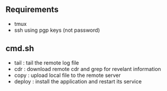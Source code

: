 Requirements
------------
+ tmux
+ ssh using pgp keys (not password)

cmd.sh
------
+ tail   : tail the remote log file
+ cdr    : download remote cdr and grep for revelant information
+ copy   : upload local file to the remote server
+ deploy : install the application and restart its service
